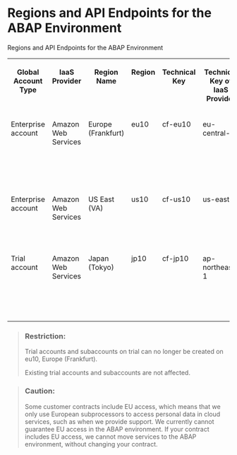 <!-- loio879f37370d9b45e99a16538e0f37ff2c -->

# Regions and API Endpoints for the ABAP Environment



<a name="loio879f37370d9b45e99a16538e0f37ff2c__table_xps_cr3_3z"/>Regions and API Endpoints for the ABAP Environment


<table>
<tr>
<th valign="top">

Global Account Type



</th>
<th valign="top">

IaaS Provider



</th>
<th valign="top">

Region Name



</th>
<th valign="top">

Region



</th>
<th valign="top">

Technical Key



</th>
<th valign="top">

Technical Key of IaaS Provider



</th>
<th valign="top">

API Endpoint & Domain



</th>
<th valign="top">

Cockpit Logon



</th>
</tr>
<tr>
<td valign="top">

Enterprise account



</td>
<td valign="top">

Amazon Web Services



</td>
<td valign="top">

Europe \(Frankfurt\)



</td>
<td valign="top">

eu10



</td>
<td valign="top">

cf-eu10



</td>
<td valign="top">

eu-central-1



</td>
<td valign="top">

api.cf.eu10.hana.ondemand.com

Domain: eu10.hana.ondemand.com



</td>
<td valign="top">

[Feature Set A](https://account.eu2.hana.ondemand.com/cockpit#/home/allaccounts/?datacenter=cf-eu10)

[Feature Set B](https://cockpit.eu10.hana.ondemand.com/)

[Trial](https://cockpit.eu10.hana.ondemand.com/trial)



</td>
</tr>
<tr>
<td valign="top">

Enterprise account



</td>
<td valign="top">

Amazon Web Services



</td>
<td valign="top">

US East \(VA\)



</td>
<td valign="top">

us10



</td>
<td valign="top">

cf-us10



</td>
<td valign="top">

us-east-1



</td>
<td valign="top">

api.cf.us10.hana.ondemand.com

Domain: us10.hana.ondemand.com



</td>
<td valign="top">

[Feature Set A](https://account.us1.hana.ondemand.com/cockpit#/home/allaccounts/%3Fdatacenter=cf-us10)

[Feature Set B](https://cockpit.us10.hana.ondemand.com/)



</td>
</tr>
<tr>
<td valign="top">

Trial account



</td>
<td valign="top">

Amazon Web Services



</td>
<td valign="top">

Japan \(Tokyo\)



</td>
<td valign="top">

jp10



</td>
<td valign="top">

cf-jp10



</td>
<td valign="top">

ap-northeast-1



</td>
<td valign="top">

api.cf.jp10.hana.ondemand.com

Domain: ap21.hana.ondemand.com



</td>
<td valign="top">

[Feature Set A](https://account.jp1.hana.ondemand.com/cockpit#/home/allaccounts/%3Fdatacenter=cf-jp10)

[Feature Set B](https://cockpit.ap21.hana.ondemand.com/)

[Trial](https://cockpit.us10.hana.ondemand.com/trial/)



</td>
</tr>
</table>

> ### Restriction:  
> Trial accounts and subaccounts on trial can no longer be created on eu10, Europe \(Frankfurt\).
> 
> Existing trial accounts and subaccounts are not affected.

> ### Caution:  
> Some customer contracts include EU access, which means that we only use European subprocessors to access personal data in cloud services, such as when we provide support. We currently cannot guarantee EU access in the ABAP environment. If your contract includes EU access, we cannot move services to the ABAP environment, without changing your contract.


